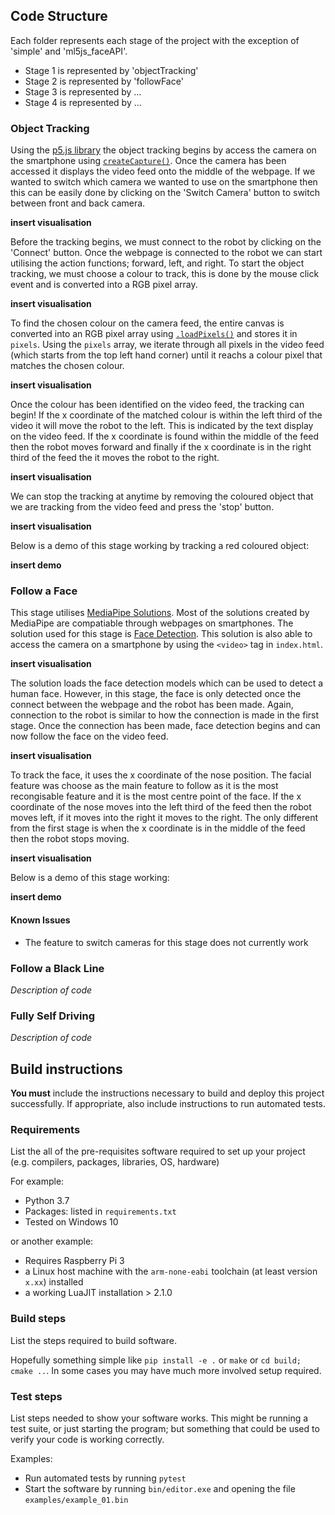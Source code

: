 ## Code Structure

Each folder represents each stage of the project with the exception of 'simple' and 'ml5js_faceAPI'. 

- Stage 1 is represented by 'objectTracking'
- Stage 2 is represented by 'followFace'
- Stage 3 is represented by ...
- Stage 4 is represented by ...

### Object Tracking 

Using the [p5.js library](https://p5js.org/libraries/) the object tracking begins by access the camera on the smartphone using [`createCapture()`](https://p5js.org/reference/#/p5/createCapture). Once the camera has been accessed it displays the video feed onto the middle of the webpage. If we wanted to switch which camera we wanted to use on the smartphone then this can be easily done by clicking on the 'Switch Camera' button to switch between front and back camera.

**insert visualisation**

Before the tracking begins, we must connect to the robot by clicking on the 'Connect' button. Once the webpage is connected to the robot we can start utilising the action functions; forward, left, and right. To start the object tracking, we must choose a colour to track, this is done by the mouse click event and is converted into a RGB pixel array. 

**insert visualisation**

To find the chosen colour on the camera feed, the entire canvas is converted into an RGB pixel array using [`.loadPixels()`](https://p5js.org/reference/#/p5/loadPixels) and stores it in `pixels`. Using the `pixels` array, we iterate through all pixels in the video feed (which starts from the top left hand corner) until it reachs a colour pixel that matches the chosen colour. 

**insert visualisation**

Once the colour has been identified on the video feed, the tracking can begin! If the x coordinate of the matched colour is within the left third of the video it will move the robot to the left. This is indicated by the text display on the video feed. If the x coordinate is found within the middle of the feed then the robot moves forward and finally if the x coordinate is in the right third of the feed the it moves the robot to the right. 

**insert visualisation**

We can stop the tracking at anytime by removing the coloured object that we are tracking from the video feed and press the 'stop' button. 

**insert visualisation** 

Below is a demo of this stage working by tracking a red coloured object:

**insert demo**

### Follow a Face

This stage utilises [MediaPipe Solutions](https://google.github.io/mediapipe/solutions/solutions.html). Most of the solutions created by MediaPipe are compatiable through webpages on smartphones. The solution used for this stage is [Face Detection](https://google.github.io/mediapipe/solutions/face_detection#javascript-solution-api). This solution is also able to access the camera on a smartphone by using the `<video>` tag in `index.html`. 

**insert visualisation**

The solution loads the face detection models which can be used to detect a human face. However, in this stage, the face is only detected once the connect between the webpage and the robot has been made. Again, connection to the robot is similar to how the connection is made in the first stage. Once the connection has been made, face detection begins and can now follow the face on the video feed. 

**insert visualisation**

To track the face, it uses the x coordinate of the nose position. The facial feature was choose as the main feature to follow as it is the most recongisable feature and it is the most centre point of the face. If the x coordinate of the nose moves into the left third of the feed then the robot moves left, if it moves into the right it moves to the right. The only different from the first stage is when the x coordinate is in the middle of the feed then the robot stops moving.

**insert visualisation**

Below is a demo of this stage working:

**insert demo**

#### Known Issues 

- The feature to switch cameras for this stage does not currently work

### Follow a Black Line 

*Description of code*

### Fully Self Driving 

*Description of code*
 
## Build instructions

**You must** include the instructions necessary to build and deploy this project successfully. If appropriate, also include 
instructions to run automated tests. 

### Requirements

List the all of the pre-requisites software required to set up your project (e.g. compilers, packages, libraries, OS, hardware)

For example:

* Python 3.7
* Packages: listed in `requirements.txt` 
* Tested on Windows 10

or another example:

* Requires Raspberry Pi 3 
* a Linux host machine with the `arm-none-eabi` toolchain (at least version `x.xx`) installed
* a working LuaJIT installation > 2.1.0

### Build steps

List the steps required to build software. 

Hopefully something simple like `pip install -e .` or `make` or `cd build; cmake ..`. In
some cases you may have much more involved setup required.

### Test steps

List steps needed to show your software works. This might be running a test suite, or just starting the program; but something that could be used to verify your code is working correctly.

Examples:

* Run automated tests by running `pytest`
* Start the software by running `bin/editor.exe` and opening the file `examples/example_01.bin`

